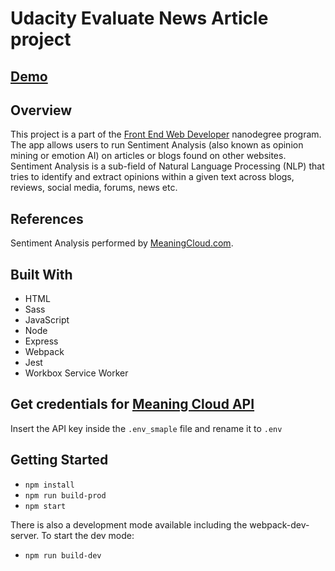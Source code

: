 # Udacity Evaluate News Article project

## [Demo](https://article-nlp-odqu8.ondigitalocean.app/)
## Overview
This project is a part of the [Front End Web Developer](https://www.udacity.com/course/front-end-web-developer-nanodegree--nd0011) nanodegree program.
The app allows users to run Sentiment Analysis (also known as opinion mining or emotion AI) on articles or blogs found on other websites. Sentiment Analysis is a sub-field of Natural Language Processing (NLP) that tries to identify and extract opinions within a given text across blogs, reviews, social media, forums, news etc.

## References
Sentiment Analysis performed by [MeaningCloud.com](https://www.meaningcloud.com/developer/sentiment-analysis).

## Built With
- HTML
- Sass
- JavaScript
- Node
- Express
- Webpack
- Jest
- Workbox Service Worker

## Get credentials for [Meaning Cloud API](https://www.meaningcloud.com)
Insert the API key inside the `.env_smaple` file and rename it to `.env`

## Getting Started
- `npm install`
- `npm run build-prod`
- `npm start`

There is also a development mode available including the webpack-dev-server. To start the dev mode:
- `npm run build-dev`